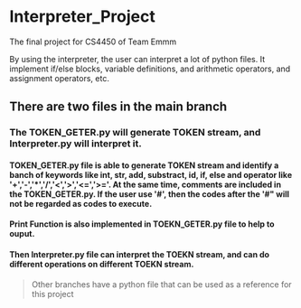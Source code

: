# Interpreter_Project
The final project for CS4450 of Team Emmm

By using the interpreter, the user can interpret a lot of python files. It implement if/else blocks, variable definitions, and arithmetic operators, and assignment operators, etc.

## There are two files in the main branch
### The TOKEN_GETER.py will generate TOKEN stream, and Interpreter.py will interpret it.
#### TOKEN_GETER.py file is able to generate TOKEN stream and identify a banch of keywords like int, str, add, substract, id, if, else and operator like '+','-','*','/','<','>','<=','>='. At the same time, comments are included in the TOKEN_GETER.py. If the user use '#', then the codes after the '#" will not be regarded as codes to execute.

#### Print Function is also implemented in TOEKN_GETER.py file to help to ouput.

#### Then Interpreter.py file can interpret the TOEKN stream, and can do different operations on different TOEKN stream.
> Other branches have a python file that can be used as a reference for this project
